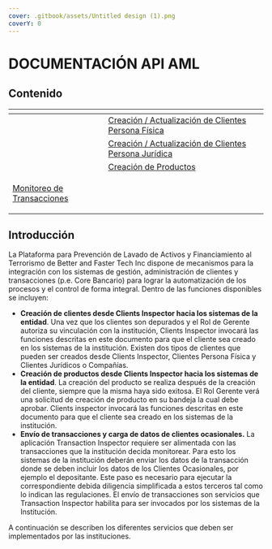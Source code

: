 ```yaml
---
cover: .gitbook/assets/Untitled design (1).png
coverY: 0
---
```


# DOCUMENTACIÓN API AML

## Contenido

<table data-card-size="large" data-view="cards"><thead><tr><th></th><th></th><th></th></tr></thead><tbody><tr><td></td><td><a href="creation-update-person.md">Creación / Actualización de Clientes Persona Física</a></td><td></td></tr><tr><td></td><td><a href="creation-update-company.md">Creación / Actualización de Clientes Persona Jurídica</a></td><td></td></tr><tr><td></td><td><a href="product-creation.md">Creación de Productos</a></td><td></td></tr><tr><td><p></p><p><a href="transaction-inspector.md">Monitoreo de Transacciones</a></p></td><td></td><td></td></tr></tbody></table>

## Introducción

La Plataforma para Prevención de Lavado de Activos y Financiamiento al Terrorismo de Better and Faster Tech Inc dispone de mecanismos para la integración con los sistemas de gestión, administración de clientes y transacciones (p.e. Core Bancario) para lograr la automatización de los procesos y el control de forma integral. Dentro de las funciones disponibles se incluyen:

* **Creación de clientes desde Clients Inspector hacia los sistemas de la entidad**. Una vez que los clientes son depurados y el Rol de Gerente autoriza su vinculación con la institución, Clients Inspector invocará las funciones descritas en este documento para que el cliente sea creado en los sistemas de la institución. Existen dos tipos de clientes que pueden ser creados desde Clients Inspector, Clientes Persona Física y Clientes Jurídicos o Compañías.
* **Creación de productos desde Clients Inspector hacia los sistemas de la entidad**. La creación del producto se realiza después de la creación del cliente, siempre que la misma haya sido exitosa. El Rol Gerente verá una solicitud de creación de producto en su bandeja la cual debe aprobar. Clients inspector invocará las funciones descritas en este documento para que el cliente sea creado en los sistemas de la institución.
* **Envío de transacciones y carga de datos de clientes ocasionales.** La aplicación Transaction Inspector requiere ser alimentada con las transacciones que la institución decida monitorear. Para esto los sistemas de la institución deberán enviar los datos de la transacción donde se deben incluir los datos de los Clientes Ocasionales, por ejemplo el depositante. Este paso es necesario para ejecutar la correspondiente debida diligencia simplificada a estos terceros tal como lo indican las regulaciones. El envío de transacciones son servicios que Transaction Inspector habilita para ser invocados por los sistemas de la Institución.

A continuación se describen los diferentes servicios que deben ser implementados por las instituciones.
